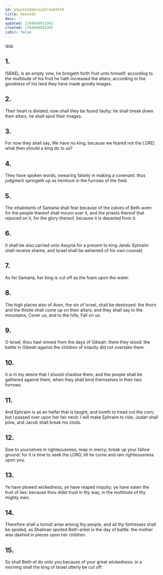 ```yaml
---
id: p3wulb3dobvaip5lha04f59
title: Hosea10
desc: ''
updated: 1704668915365
created: 1704668915365
isDir: false
---
```

\b\b
## 1.
ISRAEL is an empty vine, he bringeth forth fruit unto himself: according to the multitude of his fruit he hath increased the altars; according to the goodness of his land they have made goodly images.
## 2.
Their heart is divided; now shall they be found faulty: he shall break down their altars, he shall spoil their images.
## 3.
For now they shall say, We have no king, because we feared not the LORD; what then should a king do to us?
## 4.
They have spoken words, swearing falsely in making a covenant: thus judgment springeth up as hemlock in the furrows of the field.
## 5.
The inhabitants of Samaria shall fear because of the calves of Beth-aven: for the people thereof shall mourn over it, and the priests thereof that rejoiced on it, for the glory thereof, because it is departed from it.
## 6.
It shall be also carried unto Assyria for a present to king Jareb: Ephraim shall receive shame, and Israel shall be ashamed of his own counsel.
## 7.
As for Samaria, her king is cut off as the foam upon the water.
## 8.
The high places also of Aven, the sin of Israel, shall be destroyed: the thorn and the thistle shall come up on their altars; and they shall say to the mountains, Cover us; and to the hills, Fall on us.
## 9.
O Israel, thou hast sinned from the days of Gibeah: there they stood: the battle in Gibeah against the children of iniquity did not overtake them.
## 10.
It is in my desire that I should chastise them; and the people shall be gathered against them, when they shall bind themselves in their two furrows.
## 11.
And Ephraim is as an heifer that is taught, and loveth to tread out the corn; but I passed over upon her fair neck: I will make Ephraim to ride; Judah shall plow, and Jacob shall break his clods.
## 12.
Sow to yourselves in righteousness, reap in mercy; break up your fallow ground: for it is time to seek the LORD, till he come and rain righteousness upon you.
## 13.
Ye have plowed wickedness, ye have reaped iniquity; ye have eaten the fruit of lies: because thou didst trust in thy way, in the multitude of thy mighty men.
## 14.
Therefore shall a tumult arise among thy people, and all thy fortresses shall be spoiled, as Shalman spoiled Beth-arbel in the day of battle: the mother was dashed in pieces upon her children.
## 15.
So shall Beth-el do unto you because of your great wickedness: in a morning shall the king of Israel utterly be cut off.

